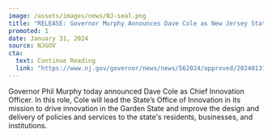```yaml
---
image: /assets/images/news/NJ-seal.png
title: "RELEASE: Governor Murphy Announces Dave Cole as New Jersey State Chief Innovation Officer "
promoted: 1
date: January 31, 2024
source: NJGOV
cta:
  text: Continue Reading
  link: "https://www.nj.gov/governor/news/news/562024/approved/20240131a.shtml"
---
```


Governor Phil Murphy today announced Dave Cole as Chief Innovation Officer. In this role, Cole will lead the State’s Office of Innovation in its mission to drive innovation in the Garden State and improve the design and delivery of policies and services to the state's residents, businesses, and institutions.
